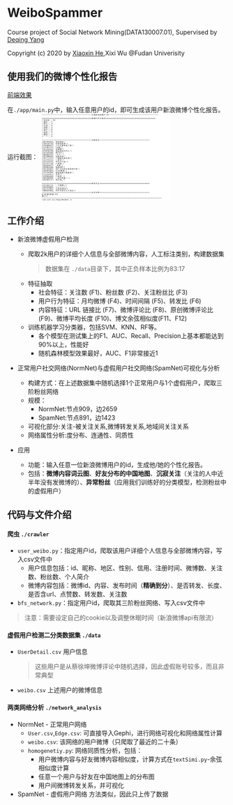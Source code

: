 # WeiboSpammer
Course project of Social Network Mining(DATA130007.01), Supervised by [Deqing Yang](http://www.cs.fudan.edu.cn/?page_id=2393)

Copyright (c) 2020 by [Xiaoxin He](https://github.com/Cautiousss),Xixi Wu @Fudan Univerisity


## 使用我们的微博个性化报告
[前端效果](https://github.com/Cautiousss/Weibo)

在`./app/main.py`中，输入任意用户的id，即可生成该用户新浪微博个性化报告。
运行截图：
<img src="https://github.com/WxxShirley/WeiboSpammer/blob/master/imgs/app_log.png" width = "300" height = "200" alt="图片说明" align=center />



## 工作介绍
* 新浪微博虚假用户检测
  * 爬取2k用户的详细个人信息与全部微博内容，人工标注类别，构建数据集
    > 数据集在 `./data`目录下，其中正负样本比例为83:17
  * 特征抽取
     * 社会特征：关注数 (F1)、粉丝数 (F2)、关注粉丝比 (F3)
     * 用户行为特征：月均微博 (F4)、时间间隔 (F5)、转发比 (F6)
     * 内容特征：URL 链接比 (F7)、微博评论比 (F8)、原创微博评论比 (F9)、微博平均长度 (F10)、博文余弦相似度(F11、F12)
  * 训练机器学习分类器，包括SVM、KNN、RF等。
     * 各个模型在测试集上的F1、AUC、Recall、Precision上基本都能达到90%以上，性能好
     * 随机森林模型效果最好，AUC、F1非常接近1

* 正常用户社交网络(NormNet)与虚假用户社交网络(SpamNet)可视化与分析
  * 构建方式：在上述数据集中随机选择1个正常用户与1个虚假用户，爬取三阶粉丝网络
  * 规模：
     - NormNet:节点909，边2659
     - SpamNet:节点891，边1423
  * 可视化部分:关注-被关注关系,微博转发关系,地域间关注关系
  * 网络属性分析:度分布、连通性、同质性

* 应用
   * 功能：输入任意一位新浪微博用户的id，生成他/她的个性化报告。
   * 包括：**微博内容词云图**、**好友分布的中国地图**、**沉寂关注**（关注的人中近半年没有发微博的）、**异常粉丝**（应用我们训练好的分类模型，检测粉丝中的虚假用户）


## 代码与文件介绍
#### 爬虫 `./crawler`
* `user_weibo.py`：指定用户id，爬取该用户详细个人信息与全部微博内容，写入csv文件中
    * 用户信息包括：id、昵称、地区、性别、信用、注册时间、微博数、关注数、粉丝数、个人简介
    * 微博内容包括：微博id、内容、发布时间（**精确到分**）、是否转发、长度、是否含url、点赞数、转发数、关注数
* `bfs_network.py`：指定用户id，爬取其三阶粉丝网络、写入csv文件中
> 注意：需要设定自己的cookie以及调整休眠时间（新浪微博api有限流）

#### 虚假用户检测二分类数据集 `./data`
* `UserDetail.csv` 用户信息 
  > 这些用户是从蔡徐坤微博评论中随机选择，因此虚假账号较多，而且非常典型
* `weibo.csv` 上述用户的微博信息

#### 两类网络分析 `./network_analysis`
* NormNet - 正常用户网络
  * `User.csv`,`Edge.csv`: 可直接导入Gephi，进行网络可视化和网络属性计算
  * `weibo.csv`: 该网络的用户微博（只爬取了最近的二十条）
  * `homogenetiy.py`: 网络同质性分析，包括：
     * 用户微博内容与好友微博内容相似度，计算方式在`textSimi.py`-余弦相似度计算
     * 任意一个用户与好友在中国地图上的分布图
     * 用户间微博转发关系，并可视化
* SpamNet - 虚假用户网络
   方法类似，因此只上传了数据
   
   

